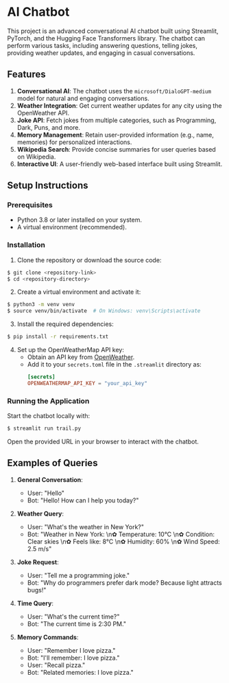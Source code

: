 # AI Chatbot

This project is an advanced conversational AI chatbot built using Streamlit, PyTorch, and the Hugging Face Transformers library. The chatbot can perform various tasks, including answering questions, telling jokes, providing weather updates, and engaging in casual conversations.

## Features

1. **Conversational AI**: The chatbot uses the `microsoft/DialoGPT-medium` model for natural and engaging conversations.
2. **Weather Integration**: Get current weather updates for any city using the OpenWeather API.
3. **Joke API**: Fetch jokes from multiple categories, such as Programming, Dark, Puns, and more.
4. **Memory Management**: Retain user-provided information (e.g., name, memories) for personalized interactions.
5. **Wikipedia Search**: Provide concise summaries for user queries based on Wikipedia.
6. **Interactive UI**: A user-friendly web-based interface built using Streamlit.

## Setup Instructions

### Prerequisites

- Python 3.8 or later installed on your system.
- A virtual environment (recommended).

### Installation

1. Clone the repository or download the source code:

```bash
$ git clone <repository-link>
$ cd <repository-directory>
```

2. Create a virtual environment and activate it:

```bash
$ python3 -m venv venv
$ source venv/bin/activate  # On Windows: venv\Scripts\activate
```

3. Install the required dependencies:

```bash
$ pip install -r requirements.txt
```

4. Set up the OpenWeatherMap API key:
   - Obtain an API key from [OpenWeather](https://openweathermap.org/).
   - Add it to your `secrets.toml` file in the `.streamlit` directory as:
     ```toml
     [secrets]
     OPENWEATHERMAP_API_KEY = "your_api_key"
     ```

### Running the Application

Start the chatbot locally with:

```bash
$ streamlit run trail.py
```

Open the provided URL in your browser to interact with the chatbot.

## Examples of Queries

1. **General Conversation**:
   - User: "Hello"
   - Bot: "Hello! How can I help you today?"

2. **Weather Query**:
   - User: "What's the weather in New York?"
   - Bot: "Weather in New York: \n✿ Temperature: 10°C \n✿ Condition: Clear skies \n✿ Feels like: 8°C \n✿ Humidity: 60% \n✿ Wind Speed: 2.5 m/s"

3. **Joke Request**:
   - User: "Tell me a programming joke."
   - Bot: "Why do programmers prefer dark mode? Because light attracts bugs!"

4. **Time Query**:
   - User: "What's the current time?"
   - Bot: "The current time is 2:30 PM."

5. **Memory Commands**:
   - User: "Remember I love pizza."
   - Bot: "I'll remember: I love pizza."
   - User: "Recall pizza."
   - Bot: "Related memories: I love pizza."


